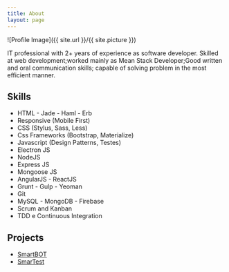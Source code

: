 ```yaml
---
title: About
layout: page
---
```

![Profile Image]({{ site.url }}/{{ site.picture }})

<p>IT professional with 2+ years of experience as software developer.
Skilled at web development;worked mainly as Mean Stack Developer;Good written and oral communication skills; capable of solving problem in the most efficient manner.</p>


<h2>Skills</h2>

<ul class="skill-list">
	<li>HTML - Jade - Haml - Erb</li>
	<li>Responsive (Mobile First)</li>
	<li>CSS (Stylus, Sass, Less)</li>
	<li>Css Frameworks (Bootstrap, Materialize)</li>
	<li>Javascript (Design Patterns, Testes)</li>
	<li>Electron JS</li>
	<li>NodeJS</li>
	<li>Express JS</li>
	<li>Mongoose JS</li>
	<li>AngularJS - ReactJS</li>
	<li>Grunt - Gulp - Yeoman</li>
	<li>Git</li>
	<!-- <li>PHP</li> -->
	<!-- <li>Python</li> -->
	<li>MySQL - MongoDB - Firebase</li>
	<li>Scrum and Kanban</li>
	<li>TDD e Continuous Integration</li>
</ul>

<h2>Projects</h2>

<ul>
	<li><a href="https://www.brillio.com/">SmartBOT</a></li>
	<li><a href="https://www.brillio.com/solutions/smartest">SmarTest</a></li>
</ul>
